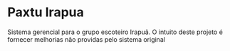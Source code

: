 # Paxtu Irapua
Sistema gerencial para o grupo escoteiro Irapuã. O intuito deste projeto é fornecer melhorias não providas pelo sistema original
